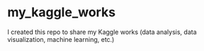 # my_kaggle_works
I created this repo to share my Kaggle works (data analysis, data visualization, machine learning, etc.)
